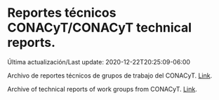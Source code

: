 # Reportes técnicos CONACyT/CONACyT technical reports.

Última actualización/Last update: 2020-12-22T20:25:09-06:00

Archivo de reportes técnicos de grupos de trabajo del CONACyT. [Link](https://coronavirus.conacyt.mx/productos/index.html).

Archive of technical reports of work groups from CONACyT. [Link](https://coronavirus.conacyt.mx/productos/index.html).
